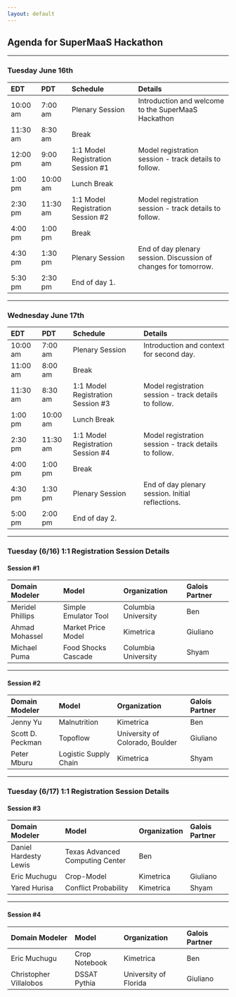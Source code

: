 ```yaml
---
layout: default
---
```


## Agenda for SuperMaaS Hackathon

---

### Tuesday June 16th

| EDT | PDT | Schedule | Details |
|:---|:---|:----------|:----------|
| 10:00 am | 7:00 am | Plenary Session | Introduction and welcome to the SuperMaaS Hackathon |
| 11:30 am | 8:30 am | Break | |
| 12:00 pm | 9:00 am | 1:1 Model Registration Session \#1 | Model registration session - track details to follow. | 
| 1:00 pm | 10:00 am | Lunch Break | |
| 2:30 pm | 11:30 am | 1:1 Model Registration Session \#2 | Model registration session - track details to follow. |
| 4:00 pm | 1:00 pm | Break | |
| 4:30 pm | 1:30 pm | Plenary Session | End of day plenary session.  Discussion of changes for tomorrow. |
| 5:30 pm | 2:30 pm | End of day 1. |

---

### Wednesday June 17th

| EDT | PDT | Schedule | Details |
|:---|:---|:----------|:----------|
| 10:00 am | 7:00 am | Plenary Session | Introduction and context for second day. |
| 11:00 am | 8:00 am | Break | |
| 11:30 am | 8:30 am | 1:1 Model Registration Session \#3 | Model registration session - track details to follow. | 
| 1:00 pm | 10:00 am | Lunch Break | |
| 2:30 pm | 11:30 am | 1:1 Model Registration Session \#4 | Model registration session - track details to follow. |
| 4:00 pm | 1:00 pm | Break | |
| 4:30 pm | 1:30 pm | Plenary Session | End of day plenary session.  Initial reflections. |
| 5:00 pm | 2:00 pm | End of day 2. |

---

### Tuesday (6/16) 1:1 Registration Session Details

#### Session \#1

| Domain Modeler | Model | Organization | Galois Partner |
| :----- | :----- | :----- | :----- |
| Meridel Phillips | Simple Emulator Tool | Columbia University | Ben |
| Ahmad Mohassel | Market Price Model | Kimetrica | Giuliano |
| Michael Puma | Food Shocks Cascade | Columbia University | Shyam |

---

#### Session \#2

| Domain Modeler | Model | Organization | Galois Partner |
| :----- | :----- | :----- | :----- |
Jenny Yu | Malnutrition | Kimetrica | Ben |
Scott D. Peckman | Topoflow | University of Colorado, Boulder | Giuliano |
Peter Mburu | Logistic Supply Chain | Kimetrica | Shyam |

---

### Tuesday (6/17) 1:1 Registration Session Details

#### Session \#3

| Domain Modeler | Model | Organization | Galois Partner |
| :----- | :----- | :----- | :----- |
Daniel Hardesty Lewis | Texas Advanced Computing Center | Ben |
Eric Muchugu | Crop-Model |Kimetrica | Giuliano |
Yared Hurisa | Conflict Probability | Kimetrica | Shyam |

---

#### Session \#4

| Domain Modeler | Model | Organization | Galois Partner |
| :----- | :----- | :----- | :----- |
Eric Muchugu | Crop Notebook | Kimetrica | Ben |
Christopher Villalobos | DSSAT Pythia | University of Florida | Giuliano |

